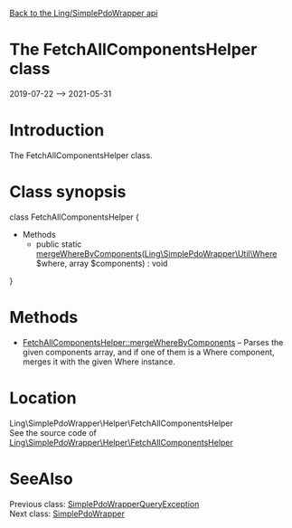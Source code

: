 [Back to the Ling/SimplePdoWrapper api](https://github.com/lingtalfi/SimplePdoWrapper/blob/master/doc/api/Ling/SimplePdoWrapper.md)



The FetchAllComponentsHelper class
================
2019-07-22 --> 2021-05-31






Introduction
============

The FetchAllComponentsHelper class.



Class synopsis
==============


class <span class="pl-k">FetchAllComponentsHelper</span>  {

- Methods
    - public static [mergeWhereByComponents](https://github.com/lingtalfi/SimplePdoWrapper/blob/master/doc/api/Ling/SimplePdoWrapper/Helper/FetchAllComponentsHelper/mergeWhereByComponents.md)([Ling\SimplePdoWrapper\Util\Where](https://github.com/lingtalfi/SimplePdoWrapper/blob/master/doc/api/Ling/SimplePdoWrapper/Util/Where.md) $where, array $components) : void

}






Methods
==============

- [FetchAllComponentsHelper::mergeWhereByComponents](https://github.com/lingtalfi/SimplePdoWrapper/blob/master/doc/api/Ling/SimplePdoWrapper/Helper/FetchAllComponentsHelper/mergeWhereByComponents.md) &ndash; Parses the given components array, and if one of them is a Where component, merges it with the given Where instance.





Location
=============
Ling\SimplePdoWrapper\Helper\FetchAllComponentsHelper<br>
See the source code of [Ling\SimplePdoWrapper\Helper\FetchAllComponentsHelper](https://github.com/lingtalfi/SimplePdoWrapper/blob/master/Helper/FetchAllComponentsHelper.php)



SeeAlso
==============
Previous class: [SimplePdoWrapperQueryException](https://github.com/lingtalfi/SimplePdoWrapper/blob/master/doc/api/Ling/SimplePdoWrapper/Exception/SimplePdoWrapperQueryException.md)<br>Next class: [SimplePdoWrapper](https://github.com/lingtalfi/SimplePdoWrapper/blob/master/doc/api/Ling/SimplePdoWrapper/SimplePdoWrapper.md)<br>
